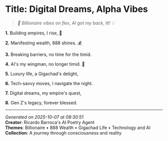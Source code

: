 # Title: Digital Dreams, Alpha Vibes

> *💼 Billionaire vibes on flex, AI got my back, lit! 💡*

**1.** Building empires, I rise, 💎


**2.** Manifesting wealth, 888 shines. 💰


**3.** Breaking barriers, no time for the timid.


**4.** AI's my wingman, no longer timid. 🤖


**5.** Luxury life, a Gigachad's delight,


**6.** Tech-savvy moves, I navigate the night.


**7.** Digital dreams, my empire's quest,


**8.** Gen Z's legacy, forever blessed.



---

*Generated on 2025-10-07 at 08:30:51*  
**Creator**: Ricardo Barroca's AI Poetry Agent  
**Themes**: Billionaire • 888 Wealth • Gigachad Life • Technology and AI  
**Collection**: A journey through consciousness and reality
